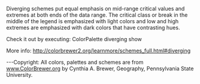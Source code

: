 Diverging schemes put equal emphasis on mid-range critical values and extremes at both ends of the data range. The critical class or break in the middle of the legend is emphasized with light colors and low and high extremes are emphasized with dark colors that have contrasting hues.

Check it out by executing:
ColorPalette diverging show

More info:
http://colorbrewer2.org/learnmore/schemes_full.html#diverging 

---Copyright:
All colors, palettes and schemes are from www.ColorBrewer.org by Cynthia A. Brewer, Geography, Pennsylvania State University.
